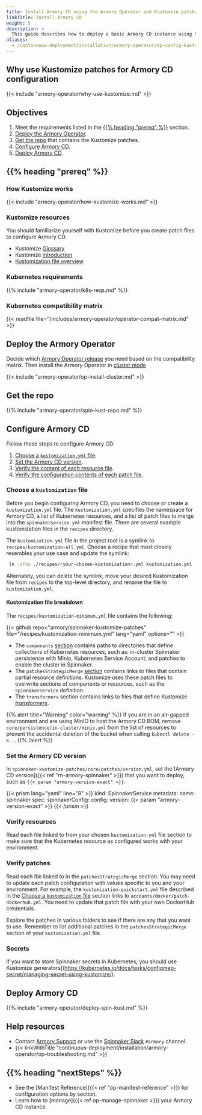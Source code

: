 ```yaml
---
title: Install Armory CD using the Armory Operator and Kustomize patches
linkTitle: Install Armory CD
weight: 5
description: >
  This guide describes how to deploy a basic Armory CD instance using the Armory Operator and Kustomize patches. You can use this instance as a starting point for configuring advanced features.
aliases:
  - /continuous-deployment/installation/armory-operator/op-config-kustomize.md  
---
```


## Why use Kustomize patches for Armory CD configuration

{{< include "armory-operator/why-use-kustomize.md" >}}

## Objectives

1. Meet the requirements listed in the [{{% heading "prereq" %}}](#before-you-begin) section.
1. [Deploy the Armory Operator](#deploy-the-spinnaker-operator).
1. [Get the repo](#get-the-repo) that contains the Kustomize patches.
1. [Configure Armory CD](#configure-armory-cd).
1. [Deploy Armory CD](#deploy-armory-cd).

## {{% heading "prereq" %}}

### How Kustomize works

{{< include "armory-operator/how-kustomize-works.md" >}}

### Kustomize resources

You should familiarize yourself with Kustomize before you create patch files to configure Armory CD.

* Kustomize [Glossary](https://kubectl.docs.kubernetes.io/references/kustomize/glossary/)
* Kustomize [introduction](https://kubectl.docs.kubernetes.io/guides/introduction/kustomize/)
* [Kustomization file overview](https://kubectl.docs.kubernetes.io/references/kustomize/kustomization/)

### Kubernetes requirements

{{% include "armory-operator/k8s-reqs.md" %}}

### Kubernetes compatibility matrix

{{< readfile file="/includes/armory-operator/operator-compat-matrix.md" >}}

## Deploy the Armory Operator 

Decide which [Armory Operator release](https://github.com/armory/spinnaker-operator/releases) you need based on the compatibility matrix. Then install the Armory Operator in [cluster mode]()

{{< include "armory-operator/op-install-cluster.md" >}}

## Get the repo

{{% include "armory-operator/spin-kust-repo.md" %}}

## Configure Armory CD

Follow these steps to configure Armory CD:

1. [Choose a `kustomization.yml` file](#choose-a-kustomization-file).
1. [Set the Armory CD version](#set-the-spinnaker-version).
1. [Verify the content of each resource file](#verify-resources).
1. [Verify the configuration contents of each patch file](#verify-patches).

### Choose a `kustomization` file

Before you begin configuring Armory CD, you need to choose or create a `kustomization.yml` file. The `kustomization.yml` specifies the namespace for Armory CD, a list of Kubernetes resources, and a list of patch files to
merge into the `spinnakerservice.yml` manifest file. There are several example kustomization files in the `recipes` directory. 

The `kustomization.yml` file in the project root is a symlink to `recipes/kustomization-all.yml`. Choose a recipe that most closely resembles your use case and update the symlink:

```bash
 ln -vfns ./recipes/<your-chosen-kustomization>.yml kustomization.yml
 ```

Alternately, you can delete the symlink, move your desired Kustomization file from `recipes` to the top-level directory, and rename the file to `kustomization.yml`.

#### Kustomization file breakdown

The `recipes/kustomization-minimum.yml` file contains the following:

{{< github repo="armory/spinnaker-kustomize-patches" file="/recipes/kustomization-minimum.yml" lang="yaml" options="" >}}

* The `components` [section](https://kubectl.docs.kubernetes.io/guides/config_management/components/) contains paths to directories that define collections of Kubernetes resources, such as: in-cluster Spinnaker persistence with Minio, Kubernetes
  Service Account, and patches to enable the cluster in Spinnaker.
* The `patchesStrategicMerge` [section](https://kubectl.docs.kubernetes.io/references/kustomize/kustomization/patchesstrategicmerge/) contains links to files that contain partial resource definitions. Kustomize uses these patch files to overwrite sections of components or resources, such as the `SpinnakerService` definition.
* The `transformers` section contains links to files that define Kustomize [_transformers_](https://kubectl.docs.kubernetes.io/references/kustomize/glossary/#transformer).

{{% alert title="Warning" color="warning" %}}
If you are in an air-gapped environment and are using MinIO to host the Armory
CD BOM, remove `core/persistence/in-cluster/minio.yml` from the list of resources to
prevent the accidental deletion of the bucket when calling `kubectl delete -k
.`.
{{% /alert %}}


### Set the Armory CD version

In `spinnaker-kustomize-patches/core/patches/version.yml`, set the [Armory CD version]({{< ref "rn-armory-spinnaker" >}}) that you want to deploy, such as `{{< param "armory-version-exact" >}}`.

{{< prism lang="yaml" line="8" >}}
kind: SpinnakerService
metadata:
  name: spinnaker
spec:
  spinnakerConfig:
    config:
      version: {{< param "armory-version-exact" >}}
{{< /prism >}}

### Verify resources

Read each file linked to from your chosen `kustomization.yml` file section to make sure that the Kubernetes resource as configured works with your environment.

### Verify patches

Read each file linked to in the `patchesStrategicMerge` section. You may need to update each patch configuration with values specific to you and your environment. For example, the `kustomization-quickstart.yml` file described in the [Choose a `kustomization` file](#choose-a-kustomization-file) section links to `accounts/docker/patch-dockerhub.yml`. You need to update that patch file with your own DockerHub credentials.

Explore the patches in various folders to see if there are any that you want to use. Remember to list additional patches in the `patchesStrategicMerge` section of your `kustomization.yml` file.

### Secrets

If you want to store Spinnaker secrets in Kubernetes, you should use Kustomize
generators](https://kubernetes.io/docs/tasks/configmap-secret/managing-secret-using-kustomize/).

## Deploy Armory CD

{{% include "armory-operator/deploy-spin-kust.md" %}}

## Help resources

* Contact [Armory Support](https://support.armory.io/) or use the [Spinnaker Slack](https://join.spinnaker.io/) `#armory` channel.
* {{< linkWithTitle "continuous-deployment/installation/armory-operator/op-troubleshooting.md" >}}

## {{% heading "nextSteps" %}}

* See the [Manifest Reference]({{< ref "op-manifest-reference" >}}) for configuration options by section.
* Learn how to [manage]({{< ref op-manage-spinnaker >}}) your Armory CD instance.

